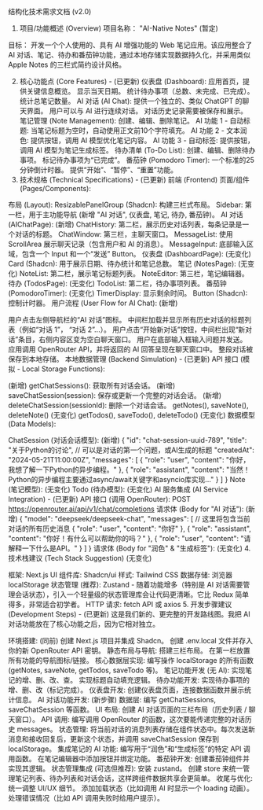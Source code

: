 结构化技术需求文档 (v2.0)
1. 项目/功能概述 (Overview)
项目名称： "AI-Native Notes" (暂定)

目标： 开发一个个人使用的、具有 AI 增强功能的 Web 笔记应用。该应用整合了AI 对话、笔记、待办和番茄钟功能，通过本地存储实现数据持久化，并采用类似 Apple Notes 的三栏式简约设计风格。

2. 核心功能点 (Core Features) - (已更新)
仪表盘 (Dashboard): 应用首页，提供关键信息概览。
显示当天日期。
统计待办事项（总数、未完成、已完成）。
统计总笔记数量。
AI 对话 (AI Chat):
提供一个独立的、类似 ChatGPT 的聊天界面。
用户可以与 AI 进行连续对话。
对话历史记录需要被保存和展示。
笔记管理 (Note Management):
创建、编辑、删除笔记。
AI 功能 1 - 自动标题: 当笔记标题为空时，自动使用正文前10个字符填充。
AI 功能 2 - 文本润色: 提供按钮，调用 AI 模型优化笔记内容。
AI 功能 3 - 自动标签: 提供按钮，调用 AI 模型为笔记生成标签。
待办清单 (To-Do List):
创建、编辑、删除待办事项。
标记待办事项为“已完成”。
番茄钟 (Pomodoro Timer):
一个标准的25分钟倒计时器。
提供“开始”、“暂停”、“重置”功能。
3. 技术规格 (Technical Specifications) - (已更新)
前端 (Frontend)
页面/组件 (Pages/Components):

布局 (Layout):
ResizablePanelGroup (Shadcn): 构建三栏式布局。
Sidebar: 第一栏，用于主功能导航 (新增 "AI 对话", 仪表盘, 笔记, 待办, 番茄钟)。
AI 对话 (AIChatPage): (新增)
ChatHistory: 第二栏，展示历史对话列表，每条记录是一个对话的标题。
ChatWindow: 第三栏，主聊天窗口。
MessageList: 使用 ScrollArea 展示聊天记录（包含用户和 AI 的消息）。
MessageInput: 底部输入区域，包含一个 Input 和一个“发送” Button。
仪表盘 (DashboardPage): (无变化)
Card (Shadcn): 用于展示日期、待办统计和笔记总数。
笔记 (NotesPage): (无变化)
NoteList: 第二栏，展示笔记标题列表。
NoteEditor: 第三栏，笔记编辑器。
待办 (TodosPage): (无变化)
TodoList: 第二栏，待办事项列表。
番茄钟 (PomodoroTimer): (无变化)
TimerDisplay: 显示剩余时间。
Button (Shadcn): 控制计时器。
用户流程 (User Flow for AI Chat): (新增)

用户点击左侧导航栏的“AI 对话”图标。
中间栏加载并显示所有历史对话的标题列表（例如“对话 1”， “对话 2”...）。
用户点击“开始新对话”按钮，中间栏出现“新对话”条目，右侧内容区变为空白聊天窗口。
用户在底部输入框输入问题并发送。
应用调用 OpenRouter API，并将返回的 AI 回答呈现在聊天窗口中。
整段对话被保存到本地存储。
本地数据管理 (Backend Simulation) - (已更新)
API 接口 (模拟 - Local Storage Functions):

(新增) getChatSessions(): 获取所有对话会话。
(新增) saveChatSession(session): 保存或更新一个完整的对话会话。
(新增) deleteChatSession(sessionId): 删除一个对话会话。
getNotes(), saveNote(), deleteNote() (无变化)
getTodos(), saveTodo(), deleteTodo() (无变化)
数据模型 (Data Models):

ChatSession (对话会话模型): (新增)
<JSON>
{
  "id": "chat-session-uuid-789",
  "title": "关于Python的讨论", // 可以是对话的第一个问题，或AI生成的标题
  "createdAt": "2024-05-21T11:00:00Z",
  "messages": [
    { "role": "user", "content": "你好，我想了解一下Python的异步编程。" },
    { "role": "assistant", "content": "当然！Python的异步编程主要通过async/await关键字和asyncio库实现..." }
  ]
}
Note (笔记模型): (无变化)
Todo (待办模型): (无变化)
AI 服务集成 (AI Service Integration) - (已更新)
API 接口 (调用 OpenRouter): POST https://openrouter.ai/api/v1/chat/completions
请求体 (Body for "AI 对话"): (新增)
<JSON>
{
  "model": "deepseek/deepseek-chat",
  "messages": [
    // 这里将包含当前对话的所有历史消息
    { "role": "user", "content": "你好" },
    { "role": "assistant", "content": "你好！有什么可以帮助你的吗？" },
    { "role": "user", "content": "请解释一下什么是API。" }
  ]
}
请求体 (Body for "润色" & "生成标签"): (无变化)
4. 技术栈建议 (Tech Stack Suggestion)
(无变化)

框架: Next.js
UI 组件库: Shadcn/ui
样式: Tailwind CSS
数据存储: 浏览器 localStorage
状态管理 (推荐): Zustand - 随着功能增多（特别是 AI 对话需要管理会话状态），引入一个轻量级的状态管理库会让代码更清晰。它比 Redux 简单得多，非常适合初学者。
HTTP 请求: fetch API 或 axios
5. 开发步骤建议 (Development Steps) - (已更新)
这是我们新的、更完整的开发路线图。我把 AI 对话功能放在了核心功能之后，因为它相对独立。

环境搭建: (同前)
创建 Next.js 项目并集成 Shadcn。
创建 .env.local 文件并存入你的新 OpenRouter API 密钥。
静态布局与导航:
搭建三栏布局。
在第一栏放置所有功能的导航图标/链接。
核心数据层实现:
编写操作 localStorage 的所有函数 (getNotes, saveNote, getTodos, saveTodo 等)。
笔记功能开发 (无 AI):
实现笔记的增、删、改、查。
实现标题自动填充逻辑。
待办功能开发:
实现待办事项的增、删、改（标记完成）。
仪表盘开发:
创建仪表盘页面，连接数据函数并展示统计信息。
AI 对话功能开发: (新步骤)
数据层: 编写 getChatSessions, saveChatSession 等函数。
UI 布局: 创建 AI 对话页面的三栏布局（历史列表 / 聊天窗口）。
API 调用: 编写调用 OpenRouter 的函数，这次要能传递完整的对话历史 messages。
状态管理: 将当前对话的消息列表存储在组件状态中。每次发送新消息和接收回复后，更新这个状态，并调用 saveChatSession 保存到 localStorage。
集成笔记的 AI 功能:
编写用于“润色”和“生成标签”的特定 API 调用函数。
在笔记编辑器中添加按钮并绑定功能。
番茄钟开发:
创建番茄钟组件并实现其逻辑。
状态管理集成 (可选但推荐):
安装 zustand。
创建 store 来统一管理笔记列表、待办列表和对话会话，这样跨组件数据共享会更简单。
收尾与优化:
统一调整 UI/UX 细节。
添加加载状态（比如调用 AI 时显示一个 loading 动画）。
处理错误情况（比如 API 调用失败时给用户提示）。